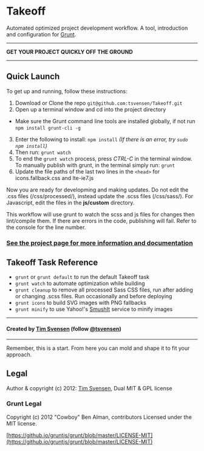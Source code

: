 # Takeoff

Automated optimized project development workflow. A tool, introduction and configuration for [Grunt](http://gruntjs.com).

* * *
**GET YOUR PROJECT QUICKLY OFF THE GROUND**
* * *

## Quick Launch

To get up and running, follow these instructions:

1. Download or Clone the repo `git@github.com:tsvensen/Takeoff.git`
2. Open up a terminal window and cd into the project directory
  * Make sure the Grunt command line tools are installed globally, if not run `npm install grunt-cli -g`
3. Enter the following to install: `npm install` *(If there is an error, try `sudo npm install`)*
4. Then run: `grunt watch`
5. To end the `grunt watch` process, press *CTRL-C* in the terminal window. To manually publish with grunt, in the terminal simply run: `grunt`
6. Update the file paths of the last two lines in the `<head>` for icons.fallback.css and lte-ie7.js

Now you are ready for developming and making updates. Do not edit the .css files (/css/processed/), instead update the .scss files (/css/sass/). For Javascript, edit the files in the **js/custom** directory.

This workflow will use grunt to watch the scss and js files for changes then lint/compile them. If there are errors in the code, publishing will fail. Refer to the console for the line number.

### [See the project page for more information and documentation](https://github.io/tsvensen/Takeoff#Takeoff)


## Takeoff Task Reference

* <code>grunt</code> or <code>grunt default</code> to run the default Takeoff task
* <code>grunt watch</code> to automate optimization while building
* <code>grunt cleanup</code> to remove all processed Sass CSS files, run after adding or changing .scss files. Run occasionally and before deploying
* <code>grunt icons</code> to build SVG images with PNG fallbacks
* <code>grunt minify</code> to use Yahoo!'s [SmushIt](http://www.smushit.com/ysmush.it/) service to minify images

* * *
#### Created by [Tim Svensen](http://timsvensen.com) (follow [@tsvensen](https://twitter.com/tsvensen))
* * *

Remember, this is a start. From here you can mold and shape it to fit your approach.


## Legal
Author & copyright (c) 2012: [Tim Svensen](http://timsvensen.com), Dual MIT & GPL license

### Grunt Legal
Copyright (c) 2012 "Cowboy" Ben Alman, contributors Licensed under the MIT license.

[https://github.io/gruntjs/grunt/blob/master/LICENSE-MIT](https://github.io/gruntjs/grunt/blob/master/LICENSE-MIT)
